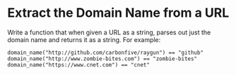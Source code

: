 # Extract the Domain Name from a URL

Write a function that when given a URL as a string, parses out just the domain name and returns it as a string. For example:

    domain_name("http://github.com/carbonfive/raygun") == "github" 
    domain_name("http://www.zombie-bites.com") == "zombie-bites"
    domain_name("https://www.cnet.com") == "cnet"